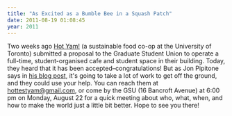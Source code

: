 ```yaml
---
title: "As Excited as a Bumble Bee in a Squash Patch"
date: 2011-08-19 01:08:45
year: 2011
---
```

Two weeks ago <a href="http://hotyam.ca/">Hot Yam!</a> (a sustainable food co-op at the University of Toronto) submitted a proposal to the Graduate Student Union to operate a full-time, student-organised cafe and student space in their building.  Today, they heard that it has been accepted–congratulations! But as Jon Pipitone says in <a href="http://hotyam.ca/post/9088244770/hot-yam-all-the-time">his blog post</a>, it's going to take a lot of work to get off the ground, and they could use your help. You can reach them at hottestyam@gmail.com, or come by the GSU (16 Bancroft Avenue) at 6:00 pm on Monday, August 22 for a quick meeting about who, what, when, and how to make the world just a little bit better. Hope to see you there!
